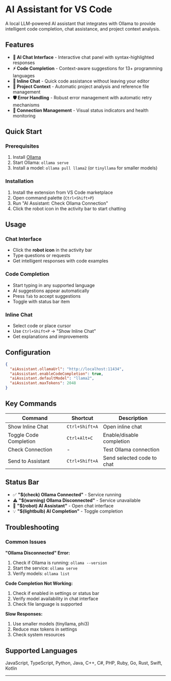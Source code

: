 # AI Assistant for VS Code

A local LLM-powered AI assistant that integrates with Ollama to provide intelligent code completion, chat assistance, and project context analysis.

## Features

- **🤖 AI Chat Interface** - Interactive chat panel with syntax-highlighted responses
- **⚡ Code Completion** - Context-aware suggestions for 13+ programming languages
- **💬 Inline Chat** - Quick code assistance without leaving your editor
- **📁 Project Context** - Automatic project analysis and reference file management
- **🛡️ Error Handling** - Robust error management with automatic retry mechanisms
- **🔧 Connection Management** - Visual status indicators and health monitoring

## Quick Start

### Prerequisites
1. Install [Ollama](https://ollama.ai)
2. Start Ollama: `ollama serve`
3. Install a model: `ollama pull llama2` (or `tinyllama` for smaller models)

### Installation
1. Install the extension from VS Code marketplace
2. Open command palette (`Ctrl+Shift+P`)
3. Run "AI Assistant: Check Ollama Connection"
4. Click the robot icon in the activity bar to start chatting

## Usage

### Chat Interface
- Click the **robot icon** in the activity bar
- Type questions or requests
- Get intelligent responses with code examples

### Code Completion
- Start typing in any supported language
- AI suggestions appear automatically
- Press `Tab` to accept suggestions
- Toggle with status bar item

### Inline Chat
- Select code or place cursor
- Use `Ctrl+Shift+P` → "Show Inline Chat"
- Get explanations and improvements

## Configuration

```json
{
  "aiAssistant.ollamaUrl": "http://localhost:11434",
  "aiAssistant.enableCodeCompletion": true,
  "aiAssistant.defaultModel": "llama2",
  "aiAssistant.maxTokens": 2048
}
```

## Key Commands

| Command | Shortcut | Description |
|---------|----------|-------------|
| Show Inline Chat | `Ctrl+Shift+A` | Open inline chat |
| Toggle Code Completion | `Ctrl+Alt+C` | Enable/disable completion |
| Check Connection | - | Test Ollama connection |
| Send to Assistant | `Ctrl+Shift+A` | Send selected code to chat |

## Status Bar

- ✅ **"$(check) Ollama Connected"** - Service running
- ⚠️ **"$(warning) Ollama Disconnected"** - Service unavailable
- 🤖 **"$(robot) AI Assistant"** - Open chat interface
- 💡 **"$(lightbulb) AI Completion"** - Toggle completion

## Troubleshooting

### Common Issues

**"Ollama Disconnected" Error:**
1. Check if Ollama is running: `ollama --version`
2. Start the service: `ollama serve`
3. Verify models: `ollama list`

**Code Completion Not Working:**
1. Check if enabled in settings or status bar
2. Verify model availability in chat interface
3. Check file language is supported

**Slow Responses:**
1. Use smaller models (tinyllama, phi3)
2. Reduce max tokens in settings
3. Check system resources

## Supported Languages

JavaScript, TypeScript, Python, Java, C++, C#, PHP, Ruby, Go, Rust, Swift, Kotlin


---
